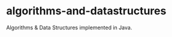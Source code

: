 algorithms-and-datastructures
==============================

Algorithms & Data Structures implemented in Java.

